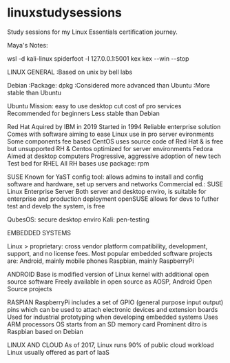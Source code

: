 # linuxstudysessions
Study sessions for my Linux Essentials certification journey.

Maya's Notes:

wsl -d kali-linux
spiderfoot -l 127.0.0.1:5001
kex
kex --win --stop

LINUX GENERAL 
    :Based on unix by bell labs



Debian
    :Package: dpkg
    :Considered more advanced than Ubuntu
    :More stable than Ubuntu

Ubuntu
    Mission: easy to use desktop 
             cut cost of pro services 
    Recommended for beginners 
    Less stable than Debian

Red Hat 
    Aquired by IBM in 2019
    Started in 1994
    Reliable enterprise solution
    Comes with software aiming to ease Linux use in pro server evironments
    Some components fee based
    CentOS uses source code of Red Hat & is free but unsupported
    RH & Centos optimized for server environments
Fedora 
    Aimed at desktop computers 
    Progressive, aggressive adoption of new tech
    Test bed for RHEL 
    All RH bases use package: rpm

SUSE
    Known for YaST config tool: allows admins to install and config software and hardware, set up servers and networks
    Commercial ed.: SUSE Linux Enterprise Server 
                    Both server and desktop enviro, is suitable for enterprise and production deployment 
    openSUSE allows for devs to futher test and develp the system, is free

QubesOS: secure desktop enviro
Kali: pen-testing 

EMBEDDED SYSTEMS

Linux > proprietary: cross vendor platform compatibility, development, support, and no license fees.
Most popular embedded software projects are:
        Android, mainly mobile phones
        Raspbian, mainly RaspberryPi

ANDROID 
Base is modified version of Linux kernel with additional open source software
Freely available in open source as AOSP, Android Open Source projects

RASPIAN 
RaspberryPi includes a set of GPIO (general purpose input output) pins which can be used to attach electronic devices and extension boards
Used for industrial prototyping when developing embedded systems 
Uses ARM processors 
OS starts from an SD memory card
Prominent ditro is Raspbian based on Debian 

LINUX AND CLOUD 
As of 2017, Linux runs 90% of public cloud workload
Linux usually offered as part of IaaS 

